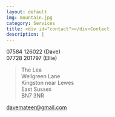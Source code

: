 ```yaml
---
layout: default
img: mountain.jpg
category: Services
title: <div id="contact"></div>Contact 
description: |
---
```


07584 126022 (Dave)  
07728 201797 (Ellie)

> The Lea  
> Wellgreen Lane  
> Kingston near Lewes  
> East Sussex  
> BN7 3NR  

davemateer@gmail.com  